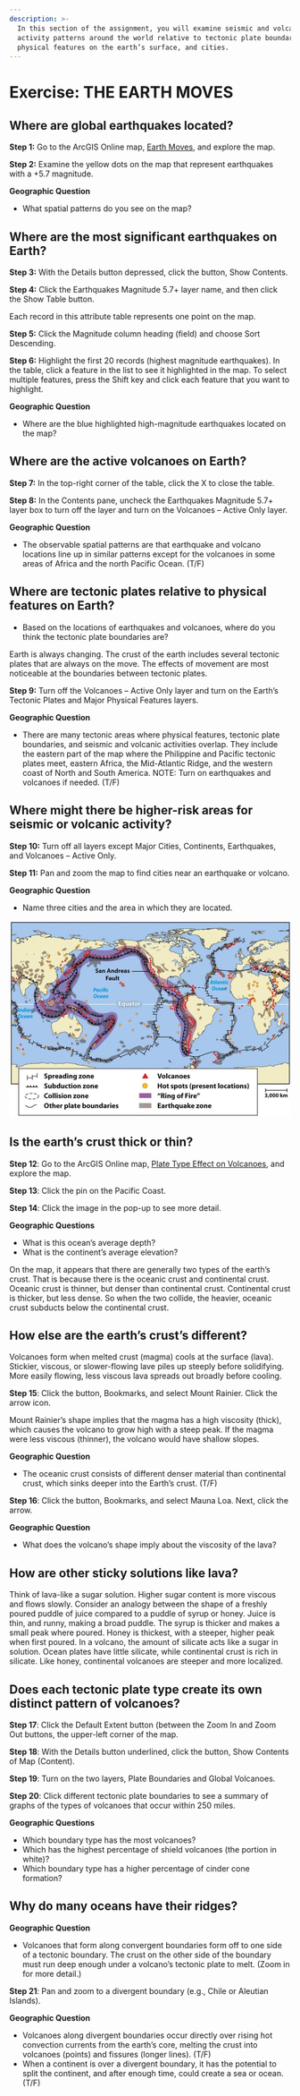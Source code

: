 ```yaml
---
description: >-
  In this section of the assignment, you will examine seismic and volcanic
  activity patterns around the world relative to tectonic plate boundaries,
  physical features on the earth’s surface, and cities.
---
```


# Exercise: THE EARTH MOVES

## 

## Where are global earthquakes located?

**Step 1:** Go to the ArcGIS Online map, [Earth Moves](https://education.maps.arcgis.com/home/webmap/viewer.html?webmap=f21eadbc34ee4ff4ad41ee6d69f9f4b3), and explore the map.

**Step 2:** Examine the yellow dots on the map that represent earthquakes with a +5.7 magnitude.

**Geographic Question**

* What spatial patterns do you see on the map?

## Where are the most significant earthquakes on Earth?

**Step 3:** With the Details button depressed, click the button, Show Contents.

**Step 4:** Click the Earthquakes Magnitude 5.7+ layer name, and then click the Show Table button.

Each record in this attribute table represents one point on the map.

**Step 5:** Click the Magnitude column heading \(field\) and choose Sort Descending.

**Step 6:** Highlight the first 20 records \(highest magnitude earthquakes\). In the table, click a feature in the list to see it highlighted in the map. To select multiple features, press the Shift key and click each feature that you want to highlight.

**Geographic Question**

* Where are the blue highlighted high-magnitude earthquakes located on the map?

## Where are the active volcanoes on Earth?

**Step 7:** In the top-right corner of the table, click the X to close the table.

**Step 8:** In the Contents pane, uncheck the Earthquakes Magnitude 5.7+ layer box to turn off the layer and turn on the Volcanoes – Active Only layer.

**Geographic Question**

* The observable spatial patterns are that earthquake and volcano locations line up in similar patterns except for the volcanoes in some areas of Africa and the north Pacific Ocean. \(T/F\)

## Where are tectonic plates relative to physical features on Earth?

* Based on the locations of earthquakes and volcanoes, where do you think the tectonic plate boundaries are?

Earth is always changing. The crust of the earth includes several tectonic plates that are always on the move. The effects of movement are most noticeable at the boundaries between tectonic plates.

**Step 9:** Turn off the Volcanoes – Active Only layer and turn on the Earth’s Tectonic Plates and Major Physical Features layers.

**Geographic Question**

* There are many tectonic areas where physical features, tectonic plate boundaries, and seismic and volcanic activities overlap. They include the eastern part of the map where the Philippine and Pacific tectonic plates meet, eastern Africa, the Mid-Atlantic Ridge, and the western coast of North and South America. NOTE: Turn on earthquakes and volcanoes if needed. \(T/F\) 

## Where might there be higher-risk areas for seismic or volcanic activity?

**Step 10:** Turn off all layers except Major Cities, Continents, Earthquakes, and Volcanoes – Active Only.

**Step 11:** Pan and zoom the map to find cities near an earthquake or volcano.

**Geographic Question**

* Name three cities and the area in which they are located.

![](../.gitbook/assets/image%20%2816%29.png)

## Is the earth’s crust thick or thin?

**Step 12**: Go to the ArcGIS Online map, [Plate Type Effect on Volcanoes](http://education.maps.arcgis.com/home/webmap/viewer.html?webmap=140510ed00944ad596b8ebfde48c8a56), and explore the map.

**Step 13**: Click the pin on the Pacific Coast.

**Step 14**: Click the image in the pop-up to see more detail.

**Geographic Questions**

* What is this ocean’s average depth?
* What is the continent’s average elevation?

On the map, it appears that there are generally two types of the earth’s crust. That is because there is the oceanic crust and continental crust. Oceanic crust is thinner, but denser than continental crust. Continental crust is thicker, but less dense. So when the two collide, the heavier, oceanic crust subducts below the continental crust.

## How else are the earth’s crust’s different?

Volcanoes form when melted crust \(magma\) cools at the surface \(lava\). Stickier, viscous, or slower-flowing lave piles up steeply before solidifying. More easily flowing, less viscous lava spreads out broadly before cooling.

**Step 15**: Click the button, Bookmarks, and select Mount Rainier. Click the arrow icon.

Mount Rainier’s shape implies that the magma has a high viscosity \(thick\), which causes the volcano to grow high with a steep peak. If the magma were less viscous \(thinner\), the volcano would have shallow slopes.

**Geographic Question**

* The oceanic crust consists of different denser material than continental crust, which sinks deeper into the Earth’s crust. \(T/F\)

**Step 16**: Click the button, Bookmarks, and select Mauna Loa. Next, click the arrow.

**Geographic Question**

* What does the volcano’s shape imply about the viscosity of the lava?



## How are other sticky solutions like lava?

Think of lava-like a sugar solution. Higher sugar content is more viscous and flows slowly. Consider an analogy between the shape of a freshly poured puddle of juice compared to a puddle of syrup or honey. Juice is thin, and runny, making a broad puddle. The syrup is thicker and makes a small peak where poured. Honey is thickest, with a steeper, higher peak when first poured. In a volcano, the amount of silicate acts like a sugar in solution. Ocean plates have little silicate, while continental crust is rich in silicate. Like honey, continental volcanoes are steeper and more localized.

## Does each tectonic plate type create its own distinct pattern of volcanoes?

**Step 17**: Click the Default Extent button \(between the Zoom In and Zoom Out buttons, the upper-left corner of the map.

**Step 18**: With the Details button underlined, click the button, Show Contents of Map \(Content\).

**Step 19**: Turn on the two layers, Plate Boundaries and Global Volcanoes.

**Step 20**: Click different tectonic plate boundaries to see a summary of graphs of the types of volcanoes that occur within 250 miles.

**Geographic Questions**

* Which boundary type has the most volcanoes?
* Which has the highest percentage of shield volcanoes \(the portion in white\)?
* Which boundary type has a higher percentage of cinder cone formation?

## Why do many oceans have their ridges?

**Geographic Question**

* Volcanoes that form along convergent boundaries form off to one side of a tectonic boundary. The crust on the other side of the boundary must run deep enough under a volcano’s tectonic plate to melt. \(Zoom in for more detail.\)

**Step 21**: Pan and zoom to a divergent boundary \(e.g., Chile or Aleutian Islands\).

**Geographic Question**

* Volcanoes along divergent boundaries occur directly over rising hot convection currents from the earth’s core, melting the crust into volcanoes \(points\) and fissures \(longer lines\). \(T/F\)
* When a continent is over a divergent boundary, it has the potential to split the continent, and after enough time, could create a sea or ocean. \(T/F\)


